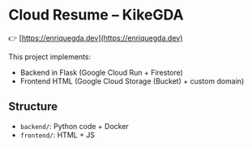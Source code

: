 # Cloud Resume – KikeGDA

👉 [https://enriquegda.dev](https://enriquegda.dev)

This project implements:

- Backend in Flask (Google Cloud Run + Firestore)
- Frontend HTML (Google Cloud Storage (Bucket) + custom domain)

## Structure

- `backend/`: Python code + Docker
- `frontend/`: HTML + JS
